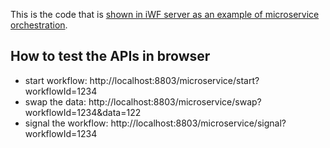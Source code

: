 This is the code that is [shown in iWF server as an example of microservice orchestration](https://github.com/indeedeng/iwf#example-microservice-orchestration).

## How to test the APIs in browser

* start workflow: http://localhost:8803/microservice/start?workflowId=1234
* swap the data: http://localhost:8803/microservice/swap?workflowId=1234&data=122
* signal the workflow: http://localhost:8803/microservice/signal?workflowId=1234